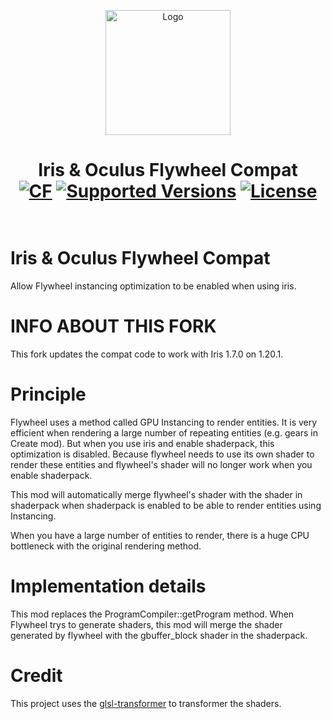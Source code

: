 <p align="center"><img src="https://i.imgur.com/Pt8G6kF.png" alt="Logo" width="200"></p>
<h1 align="center">Iris & Oculus Flywheel Compat<br>
	<a href="https://www.curseforge.com/minecraft/mc-mods/iris-flywheel-compat"><img src="http://cf.way2muchnoise.eu/659897.svg" alt="CF"></a>
  <a href="https://www.curseforge.com/minecraft/mc-mods/iris-flywheel-compat/files"><img src="https://cf.way2muchnoise.eu/versions/For%20MC_659897_all.svg" alt="Supported Versions"></a>
  <a href="https://github.com/leon-o/iris-flw-compat/blob/main/LICENSE"><img src="https://img.shields.io/github/license/leon-o/iris-flw-compat" alt="License"></a>
    <br><br>
</h1>

# Iris & Oculus Flywheel Compat
Allow Flywheel instancing optimization to be enabled when using iris.

# INFO ABOUT THIS FORK
This fork updates the compat code to work with Iris 1.7.0 on 1.20.1.

# Principle
Flywheel uses a method called GPU Instancing to render entities. It is very efficient when rendering a large number of repeating entities (e.g. gears in Create mod). But when you use iris and enable shaderpack, this optimization is disabled. Because flywheel needs to use its own shader to render these entities and flywheel's shader will no longer work when you enable shaderpack.

This mod will automatically merge flywheel's shader with the shader in shaderpack when shaderpack is enabled to be able to render entities using Instancing.

When you have a large number of entities to render, there is a huge CPU bottleneck with the original rendering method.

# Implementation details

This mod replaces the ProgramCompiler::getProgram method. When Flywheel trys to generate shaders, this mod will merge the shader generated by flywheel with the gbuffer_block shader in the shaderpack.

# Credit
This project uses the [glsl-transformer](https://github.com/IrisShaders/glsl-transformer) to transformer the shaders.

